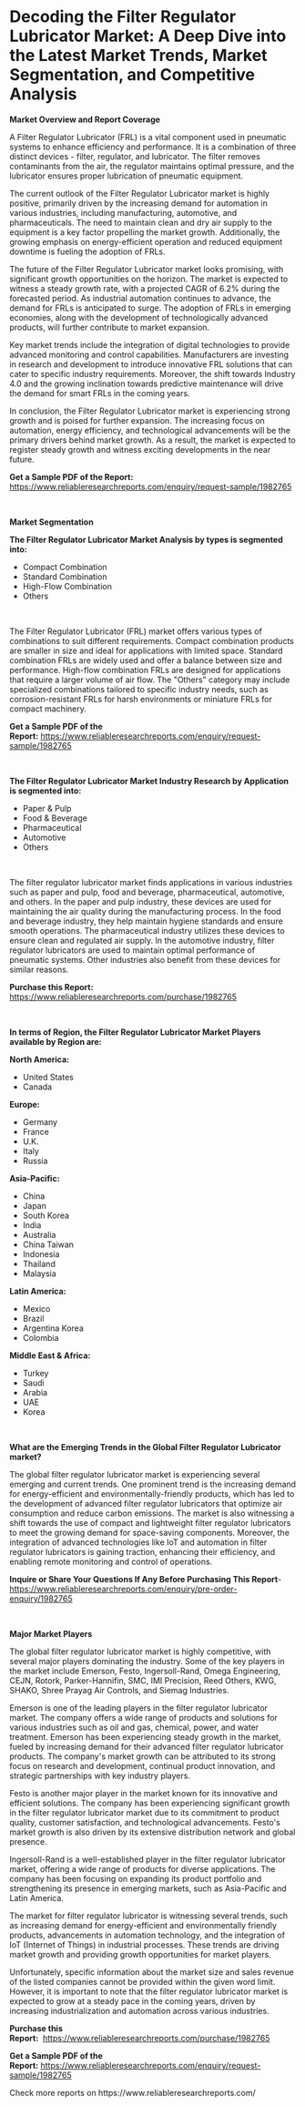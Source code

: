 <p><h1>Decoding the Filter Regulator Lubricator Market: A Deep Dive into the Latest Market Trends, Market Segmentation, and Competitive Analysis</h1></p><p><strong>Market Overview and Report Coverage</strong></p>
<p><p>A Filter Regulator Lubricator (FRL) is a vital component used in pneumatic systems to enhance efficiency and performance. It is a combination of three distinct devices - filter, regulator, and lubricator. The filter removes contaminants from the air, the regulator maintains optimal pressure, and the lubricator ensures proper lubrication of pneumatic equipment.</p><p>The current outlook of the Filter Regulator Lubricator market is highly positive, primarily driven by the increasing demand for automation in various industries, including manufacturing, automotive, and pharmaceuticals. The need to maintain clean and dry air supply to the equipment is a key factor propelling the market growth. Additionally, the growing emphasis on energy-efficient operation and reduced equipment downtime is fueling the adoption of FRLs.</p><p>The future of the Filter Regulator Lubricator market looks promising, with significant growth opportunities on the horizon. The market is expected to witness a steady growth rate, with a projected CAGR of 6.2% during the forecasted period. As industrial automation continues to advance, the demand for FRLs is anticipated to surge. The adoption of FRLs in emerging economies, along with the development of technologically advanced products, will further contribute to market expansion.</p><p>Key market trends include the integration of digital technologies to provide advanced monitoring and control capabilities. Manufacturers are investing in research and development to introduce innovative FRL solutions that can cater to specific industry requirements. Moreover, the shift towards Industry 4.0 and the growing inclination towards predictive maintenance will drive the demand for smart FRLs in the coming years.</p><p>In conclusion, the Filter Regulator Lubricator market is experiencing strong growth and is poised for further expansion. The increasing focus on automation, energy efficiency, and technological advancements will be the primary drivers behind market growth. As a result, the market is expected to register steady growth and witness exciting developments in the near future.</p></p>
<p><strong>Get a Sample PDF of the Report:</strong> <a href="https://www.reliableresearchreports.com/enquiry/request-sample/1982765">https://www.reliableresearchreports.com/enquiry/request-sample/1982765</a></p>
<p>&nbsp;</p>
<p><strong>Market Segmentation</strong></p>
<p><strong>The Filter Regulator Lubricator Market Analysis by types is segmented into:</strong></p>
<p><ul><li>Compact Combination</li><li>Standard Combination</li><li>High-Flow Combination</li><li>Others</li></ul></p>
<p>&nbsp;</p>
<p><p>The Filter Regulator Lubricator (FRL) market offers various types of combinations to suit different requirements. Compact combination products are smaller in size and ideal for applications with limited space. Standard combination FRLs are widely used and offer a balance between size and performance. High-flow combination FRLs are designed for applications that require a larger volume of air flow. The "Others" category may include specialized combinations tailored to specific industry needs, such as corrosion-resistant FRLs for harsh environments or miniature FRLs for compact machinery.</p></p>
<p><strong>Get a Sample PDF of the Report:</strong>&nbsp;<a href="https://www.reliableresearchreports.com/enquiry/request-sample/1982765">https://www.reliableresearchreports.com/enquiry/request-sample/1982765</a></p>
<p>&nbsp;</p>
<p><strong>The Filter Regulator Lubricator Market Industry Research by Application is segmented into:</strong></p>
<p><ul><li>Paper & Pulp</li><li>Food & Beverage</li><li>Pharmaceutical</li><li>Automotive</li><li>Others</li></ul></p>
<p>&nbsp;</p>
<p><p>The filter regulator lubricator market finds applications in various industries such as paper and pulp, food and beverage, pharmaceutical, automotive, and others. In the paper and pulp industry, these devices are used for maintaining the air quality during the manufacturing process. In the food and beverage industry, they help maintain hygiene standards and ensure smooth operations. The pharmaceutical industry utilizes these devices to ensure clean and regulated air supply. In the automotive industry, filter regulator lubricators are used to maintain optimal performance of pneumatic systems. Other industries also benefit from these devices for similar reasons.</p></p>
<p><strong>Purchase this Report:</strong>&nbsp; <a href="https://www.reliableresearchreports.com/purchase/1982765">https://www.reliableresearchreports.com/purchase/1982765</a></p>
<p>&nbsp;</p>
<p><strong>In terms of Region, the Filter Regulator Lubricator Market Players available by Region are:</strong></p>
<p>
    <p> <strong> North America: </strong>
        <ul>
            <li>United States</li>
            <li>Canada</li>
        </ul>
        </p> 
    <p> <strong> Europe: </strong>
        <ul>
            <li>Germany</li>
            <li>France</li>
            <li>U.K.</li>
            <li>Italy</li>
            <li>Russia</li>
        </ul>
        </p> 
    <p> <strong> Asia-Pacific: </strong>
        <ul>
            <li>China</li>
            <li>Japan</li>
            <li>South Korea</li>
            <li>India</li>
            <li>Australia</li>
            <li>China Taiwan</li>
            <li>Indonesia</li>
            <li>Thailand</li>
            <li>Malaysia</li>
        </ul>
        </p> 
    <p> <strong> Latin America: </strong>
        <ul>
            <li>Mexico</li>
            <li>Brazil</li>
            <li>Argentina Korea</li>
            <li>Colombia</li>
        </ul>
        </p> 
    <p> <strong> Middle East & Africa: </strong>
        <ul>
            <li>Turkey</li>
            <li>Saudi</li>
            <li>Arabia</li>
            <li>UAE</li>
            <li>Korea</li>
        </ul>
    </p>
    </p>
<p>&nbsp;</p>
<p><strong>What are the Emerging Trends in the Global Filter Regulator Lubricator market?</strong></p>
<p><p>The global filter regulator lubricator market is experiencing several emerging and current trends. One prominent trend is the increasing demand for energy-efficient and environmentally-friendly products, which has led to the development of advanced filter regulator lubricators that optimize air consumption and reduce carbon emissions. The market is also witnessing a shift towards the use of compact and lightweight filter regulator lubricators to meet the growing demand for space-saving components. Moreover, the integration of advanced technologies like IoT and automation in filter regulator lubricators is gaining traction, enhancing their efficiency, and enabling remote monitoring and control of operations.</p></p>
<p><strong>Inquire or Share Your Questions If Any Before Purchasing This Report</strong>- <a href="https://www.reliableresearchreports.com/enquiry/pre-order-enquiry/1982765">https://www.reliableresearchreports.com/enquiry/pre-order-enquiry/1982765</a></p>
<p>&nbsp;</p>
<p><strong>Major Market Players</strong></p>
<p><p>The global filter regulator lubricator market is highly competitive, with several major players dominating the industry. Some of the key players in the market include Emerson, Festo, Ingersoll-Rand, Omega Engineering, CEJN, Rotork, Parker-Hannifin, SMC, IMI Precision, Reed Others, KWG, SHAKO, Shree Prayag Air Controls, and Siemag Industries.</p><p>Emerson is one of the leading players in the filter regulator lubricator market. The company offers a wide range of products and solutions for various industries such as oil and gas, chemical, power, and water treatment. Emerson has been experiencing steady growth in the market, fueled by increasing demand for their advanced filter regulator lubricator products. The company's market growth can be attributed to its strong focus on research and development, continual product innovation, and strategic partnerships with key industry players.</p><p>Festo is another major player in the market known for its innovative and efficient solutions. The company has been experiencing significant growth in the filter regulator lubricator market due to its commitment to product quality, customer satisfaction, and technological advancements. Festo's market growth is also driven by its extensive distribution network and global presence.</p><p>Ingersoll-Rand is a well-established player in the filter regulator lubricator market, offering a wide range of products for diverse applications. The company has been focusing on expanding its product portfolio and strengthening its presence in emerging markets, such as Asia-Pacific and Latin America.</p><p>The market for filter regulator lubricator is witnessing several trends, such as increasing demand for energy-efficient and environmentally friendly products, advancements in automation technology, and the integration of IoT (Internet of Things) in industrial processes. These trends are driving market growth and providing growth opportunities for market players.</p><p>Unfortunately, specific information about the market size and sales revenue of the listed companies cannot be provided within the given word limit. However, it is important to note that the filter regulator lubricator market is expected to grow at a steady pace in the coming years, driven by increasing industrialization and automation across various industries.</p></p>
<p><strong>Purchase this Report:</strong>&nbsp;&nbsp;<a href="https://www.reliableresearchreports.com/purchase/1982765">https://www.reliableresearchreports.com/purchase/1982765</a></p>
<p></p>
<p><strong>Get a Sample PDF of the Report:</strong>&nbsp;<a href="https://www.reliableresearchreports.com/enquiry/request-sample/1982765">https://www.reliableresearchreports.com/enquiry/request-sample/1982765</a></p>
<p>Check more reports on https://www.reliableresearchreports.com/</p>